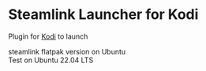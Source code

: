 # Steamlink Launcher for Kodi

Plugin for [Kodi](https://kodi.tv/) to launch

steamlink flatpak version on Ubuntu  
Test on Ubuntu 22.04 LTS  
